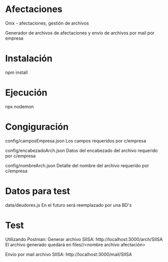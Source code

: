 # Afectaciones
Onix - afectaciones, gestión de archivos

Generador de archivos de afectaciones y envío de archivos por mail por empresa

# Instalación
npm install

# Ejecución
npx nodemon

# Congiguración
config/camposEmpresa.json 
Los campos requeridos por c/empresa

config/encabezadoArch.json 
Datos del encabezado del archivo requerido por c/empresa

config/nombreArch.json 
Detalle del nombre del archivo requerido por c/empresa

# Datos para test
data/deudores.js 
En el futuro será reemplazado por una BD's

# Test

Utilizando Postman:
Generar archivo SIISA: http://localhost:3000/arch/SIISA
El archivo generado quedará en 
files/<nombre empresa>/<nombre archivo afectación>

Envío por mail archivo SIISA: http://localhost:3000/mail/SIISA


